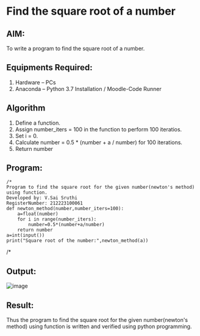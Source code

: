 # Find the square root of a number

## AIM:
To write a program to find the square root of a number.

## Equipments Required:
1. Hardware – PCs
2. Anaconda – Python 3.7 Installation / Moodle-Code Runner

## Algorithm
1. Define a function.
2. Assign number_iters = 100 in the function to perform 100 iteratios.
3. Set i = 0.
4. Calculate  number = 0.5 * (number + a / number) for 100 iterations.
5. Return number

## Program:
```
/*
Program to find the square root for the given number(newton's method) using function.
Developed by: V.Sai Sruthi
RegisterNumber: 212223100061
def newton_method(number,number_iters=100):
    a=float(number)
    for i in range(number_iters):
        number=0.5*(number+a/number)
    return number
a=int(input())
print("Square root of the number:",newton_method(a)) 
```
/*

## Output:

![image](https://github.com/sruthiviswanadham/Square-root-of-a-number/assets/151760421/7d79161d-17bd-4613-be3a-2187e8dd1b51)


## Result:
Thus the program to find the square root for the given number(newton's method) using function is written and verified using python programming.
